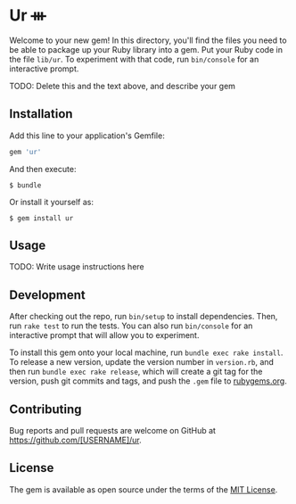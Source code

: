 # Ur ᚒ

Welcome to your new gem! In this directory, you'll find the files you need to be able to package up your Ruby library into a gem. Put your Ruby code in the file `lib/ur`. To experiment with that code, run `bin/console` for an interactive prompt.

TODO: Delete this and the text above, and describe your gem

## Installation

Add this line to your application's Gemfile:

```ruby
gem 'ur'
```

And then execute:

    $ bundle

Or install it yourself as:

    $ gem install ur

## Usage

TODO: Write usage instructions here

## Development

After checking out the repo, run `bin/setup` to install dependencies. Then, run `rake test` to run the tests. You can also run `bin/console` for an interactive prompt that will allow you to experiment.

To install this gem onto your local machine, run `bundle exec rake install`. To release a new version, update the version number in `version.rb`, and then run `bundle exec rake release`, which will create a git tag for the version, push git commits and tags, and push the `.gem` file to [rubygems.org](https://rubygems.org).

## Contributing

Bug reports and pull requests are welcome on GitHub at https://github.com/[USERNAME]/ur.

## License

The gem is available as open source under the terms of the [MIT License](https://opensource.org/licenses/MIT).
